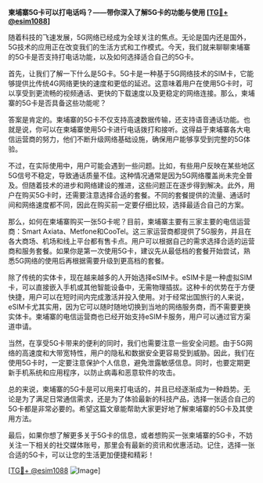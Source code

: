 **柬埔寨5G卡可以打电话吗？——带你深入了解5G卡的功能与使用 [[TG💪+ @esim1088](https://t.me/s/esim1088)]**

随着科技的飞速发展，5G网络已经成为全球关注的焦点。无论是国内还是国外，5G技术的应用正在改变我们的生活方式和工作模式。今天，我们就来聊聊柬埔寨的5G卡是否支持打电话功能，以及如何选择适合自己的5G卡。

首先，让我们了解一下什么是5G卡。5G卡是一种基于5G网络技术的SIM卡，它能够提供比传统4G网络更快的速度和更低的延迟。这意味着用户在使用5G卡时，可以享受到更流畅的视频通话、更快的下载速度以及更稳定的网络连接。那么，柬埔寨的5G卡是否具备这些功能呢？

答案是肯定的。柬埔寨的5G卡不仅支持高速数据传输，还支持语音通话功能。也就是说，你可以在柬埔寨使用5G卡进行电话拨打和接听。这得益于柬埔寨各大电信运营商的努力，他们不断升级网络基础设施，确保用户能够享受到完整的5G体验。

不过，在实际使用中，用户可能会遇到一些问题。比如，有些用户反映在某些地区5G信号不稳定，导致通话质量不佳。这种情况通常是因为5G网络覆盖尚未完全普及。但随着技术的进步和网络建设的推进，这些问题正在逐步得到解决。此外，用户在购买5G卡时，还需要注意选择合适的套餐。不同的套餐提供的流量、通话时间和网络速度都不同，因此在购买前一定要仔细比较，选择最适合自己的方案。

那么，如何在柬埔寨购买一张5G卡呢？目前，柬埔寨主要有三家主要的电信运营商：Smart Axiata、Metfone和CooTel。这三家运营商都提供了5G服务，并且在各大商场、机场和线上平台都有售卡点。用户可以根据自己的需求选择合适的运营商和服务套餐。如果你是第一次使用5G卡，建议先从最低档的套餐开始尝试，熟悉5G网络的使用后再根据需要升级到更高档的套餐。

除了传统的实体卡，现在越来越多的人开始选择eSIM卡。eSIM卡是一种虚拟SIM卡，可以直接嵌入手机或其他智能设备中，无需物理插拔。这种卡的优势在于方便快捷，用户可以在短时间内完成激活并投入使用。对于经常出国旅行的人来说，eSIM卡尤其实用，因为它可以随时随地切换到当地的网络服务商，而不需要更换实体卡。柬埔寨的电信运营商也已经开始支持eSIM卡服务，用户可以通过官方渠道申请。

当然，在享受5G卡带来的便利的同时，我们也需要注意一些安全问题。由于5G网络的高速度和大带宽特性，用户的隐私和数据安全更容易受到威胁。因此，我们在使用5G卡时，一定要注意保护个人信息，避免泄露敏感信息。同时，也要定期更新手机系统和应用程序，以防止病毒和恶意软件的攻击。

总的来说，柬埔寨的5G卡是可以用来打电话的，并且已经逐渐成为一种趋势。无论是为了满足日常通信需求，还是为了体验最新的科技产品，选择一张适合自己的5G卡都是非常必要的。希望这篇文章能帮助大家更好地了解柬埔寨的5G卡及其使用方法。

最后，如果你想了解更多关于5G卡的信息，或者想购买一张柬埔寨的5G卡，不妨关注一下相关的社交媒体账号，那里会有最新的资讯和优惠活动。记住，选择一张合适的5G卡，可以让您的生活更加便捷和精彩！

[[TG💪+ @esim1088](https://t.me/s/esim1088) ![Image](https://i.postimg.cc/4NQfJmqS/Snipaste-2025-05-13-00-14-12.png)]